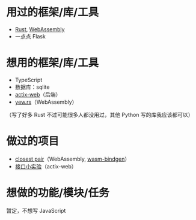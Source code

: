 # 用过的框架/库/工具

- [Rust][rust], [WebAssembly][wasm]
- 一点点 Flask

[rust]: https://www.rust-lang.org/
[wasm]: https://zh.wikipedia.org/wiki/WebAssembly

# 想用的框架/库/工具

- TypeScript
- 数据库：sqlite
- [actix-web]（后端）
- [yew.rs]（WebAssembly）

（写了好多 Rust 不过可能很多人都没用过，其他 Python 写的库我应该都可以）

[actix-web]: https://actix.rs/
[yew.rs]: https://yew.rs/docs/

# 做过的项目

- [closest pair][cp]（WebAssembly, [wasm-bindgen]）
- [接口小实验][int-lab]（actix-web）

[cp]: https://weirane.github.io/closest-pair-wasm
[wasm-bindgen]: https://rustwasm.github.io/
[int-lab]: https://github.com/weirane/se-interface-lab/

# 想做的功能/模块/任务

暂定，不想写 JavaScript
